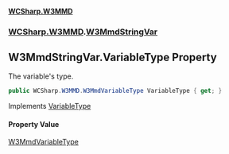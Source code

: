 #### [WCSharp\.W3MMD](README.md 'README')
### [WCSharp\.W3MMD](WCSharp.W3MMD.md 'WCSharp\.W3MMD').[W3MmdStringVar](WCSharp.W3MMD.W3MmdStringVar.md 'WCSharp\.W3MMD\.W3MmdStringVar')

## W3MmdStringVar\.VariableType Property

The variable's type\.

```csharp
public WCSharp.W3MMD.W3MmdVariableType VariableType { get; }
```

Implements [VariableType](WCSharp.W3MMD.IW3MmdVar.VariableType.md 'WCSharp\.W3MMD\.IW3MmdVar\.VariableType')

#### Property Value
[W3MmdVariableType](WCSharp.W3MMD.W3MmdVariableType.md 'WCSharp\.W3MMD\.W3MmdVariableType')